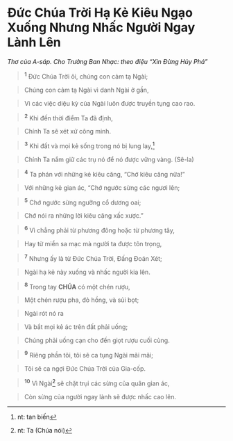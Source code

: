 # Đức Chúa Trời Hạ Kẻ Kiêu Ngạo Xuống Nhưng Nhấc Người Ngay Lành Lên
*Thơ của A-sáp. Cho Trưởng Ban Nhạc: theo điệu “Xin Đừng Hủy Phá”*

> <sup><b>1</b></sup> Đức Chúa Trời ôi, chúng con cảm tạ Ngài;
>


> Chúng con cảm tạ Ngài vì danh Ngài ở gần,
>


> Vì các việc diệu kỳ của Ngài luôn được truyền tụng cao rao.
>


> <sup><b>2</b></sup> Khi đến thời điểm Ta đã định,
>


> Chính Ta sẽ xét xử công minh.
>


> <sup><b>3</b></sup> Khi đất và mọi kẻ sống trong nó bị lung lay,[^1-f406442e-95d9-4399-a148-abf925cd043b]
>


> Chính Ta nắm giữ các trụ nó để nó được vững vàng. (Sê-la)
>


> <sup><b>4</b></sup> Ta phán với những kẻ kiêu căng, “Chớ kiêu căng nữa!”
>


> Với những kẻ gian ác, “Chớ ngước sừng các ngươi lên;
>


> <sup><b>5</b></sup> Chớ ngước sừng ngưỡng cổ dương oai;
>


> Chớ nói ra những lời kiêu căng xấc xược.”
>


> <sup><b>6</b></sup> Vì chẳng phải từ phương đông hoặc từ phương tây,
>


> Hay từ miền sa mạc mà người ta được tôn trọng,
>


> <sup><b>7</b></sup> Nhưng ấy là từ Đức Chúa Trời, Đấng Đoán Xét;
>


> Ngài hạ kẻ này xuống và nhấc người kia lên.
>


> <sup><b>8</b></sup> Trong tay **CHÚA** có một chén rượu,
>


> Một chén rượu pha, đỏ hồng, và sủi bọt;
>


> Ngài rót nó ra
>


> Và bắt mọi kẻ ác trên đất phải uống;
>


> Chúng phải uống cạn cho đến giọt rượu cuối cùng.
>


> <sup><b>9</b></sup> Riêng phần tôi, tôi sẽ ca tụng Ngài mãi mãi;
>


> Tôi sẽ ca ngợi Đức Chúa Trời của Gia-cốp.
>


> <sup><b>10</b></sup> Vì Ngài[^2-f406442e-95d9-4399-a148-abf925cd043b] sẽ chặt trụi các sừng của quân gian ác,
>


> Còn sừng của người ngay lành sẽ được nhấc cao lên.
>

[^1-f406442e-95d9-4399-a148-abf925cd043b]: nt: tan biến
[^2-f406442e-95d9-4399-a148-abf925cd043b]: nt: Ta (Chúa nói)